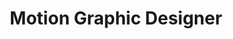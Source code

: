 ---
type: "teammember"
fullname: "Martin Nabelek"
headshot: "martin.jpg"
title: "Motion Graphic Designer"
bio: 
 - "Martin Nabelek is based in the Czech Republic and specializes in art direction, digital art and graphic design. He is the founder of the graphic design agency, The Noir."
---